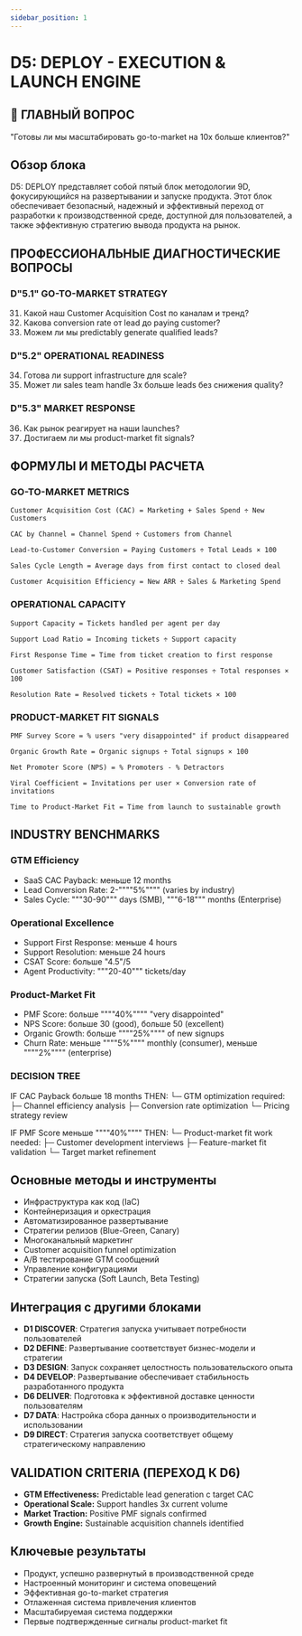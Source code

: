 ```yaml
---
sidebar_position: 1
---
```


# D5: DEPLOY - EXECUTION & LAUNCH ENGINE

## 🎯 ГЛАВНЫЙ ВОПРОС
"Готовы ли мы масштабировать go-to-market на 10x больше клиентов?"

## Обзор блока

D5: DEPLOY представляет собой пятый блок методологии 9D, фокусирующийся на развертывании и запуске продукта. Этот блок обеспечивает безопасный, надежный и эффективный переход от разработки к производственной среде, доступной для пользователей, а также эффективную стратегию вывода продукта на рынок.

## ПРОФЕССИОНАЛЬНЫЕ ДИАГНОСТИЧЕСКИЕ ВОПРОСЫ

### D"5.1" GO-TO-MARKET STRATEGY
31. Какой наш Customer Acquisition Cost по каналам и тренд?
32. Какова conversion rate от lead до paying customer?
33. Можем ли мы predictably generate qualified leads?

### D"5.2" OPERATIONAL READINESS
34. Готова ли support infrastructure для scale?
35. Может ли sales team handle 3x больше leads без снижения quality?

### D"5.3" MARKET RESPONSE
36. Как рынок реагирует на наши launches?
37. Достигаем ли мы product-market fit signals?

## ФОРМУЛЫ И МЕТОДЫ РАСЧЕТА

### GO-TO-MARKET METRICS

```
Customer Acquisition Cost (CAC) = Marketing + Sales Spend ÷ New Customers

CAC by Channel = Channel Spend ÷ Customers from Channel

Lead-to-Customer Conversion = Paying Customers ÷ Total Leads × 100

Sales Cycle Length = Average days from first contact to closed deal

Customer Acquisition Efficiency = New ARR ÷ Sales & Marketing Spend
```

### OPERATIONAL CAPACITY

```
Support Capacity = Tickets handled per agent per day

Support Load Ratio = Incoming tickets ÷ Support capacity

First Response Time = Time from ticket creation to first response

Customer Satisfaction (CSAT) = Positive responses ÷ Total responses × 100

Resolution Rate = Resolved tickets ÷ Total tickets × 100
```

### PRODUCT-MARKET FIT SIGNALS

```
PMF Survey Score = % users "very disappointed" if product disappeared

Organic Growth Rate = Organic signups ÷ Total signups × 100

Net Promoter Score (NPS) = % Promoters - % Detractors  

Viral Coefficient = Invitations per user × Conversion rate of invitations

Time to Product-Market Fit = Time from launch to sustainable growth
```

## INDUSTRY BENCHMARKS

### GTM Efficiency
- SaaS CAC Payback: меньше 12 months
- Lead Conversion Rate: 2-""""5%"""" (varies by industry)
- Sales Cycle: """30-90""" days (SMB), """6-18""" months (Enterprise)

### Operational Excellence
- Support First Response: меньше 4 hours
- Support Resolution: меньше 24 hours
- CSAT Score: больше "4.5"/5
- Agent Productivity: """20-40""" tickets/day

### Product-Market Fit
- PMF Score: больше """"40%"""" "very disappointed"
- NPS Score: больше 30 (good), больше 50 (excellent)
- Organic Growth: больше """"25%"""" of new signups
- Churn Rate: меньше """"5%"""" monthly (consumer), меньше """"2%"""" (enterprise)

### DECISION TREE

IF CAC Payback больше 18 months THEN:
  └─ GTM optimization required:
     ├─ Channel efficiency analysis
     ├─ Conversion rate optimization
     └─ Pricing strategy review

IF PMF Score меньше """"40%"""" THEN:
  └─ Product-market fit work needed:
     ├─ Customer development interviews
     ├─ Feature-market fit validation
     └─ Target market refinement

## Основные методы и инструменты

- Инфраструктура как код (IaC)
- Контейнеризация и оркестрация
- Автоматизированное развертывание
- Стратегии релизов (Blue-Green, Canary)
- Многоканальный маркетинг
- Customer acquisition funnel optimization
- A/B тестирование GTM сообщений
- Управление конфигурациями
- Стратегии запуска (Soft Launch, Beta Testing)

## Интеграция с другими блоками

- **D1 DISCOVER**: Стратегия запуска учитывает потребности пользователей
- **D2 DEFINE**: Развертывание соответствует бизнес-модели и стратегии
- **D3 DESIGN**: Запуск сохраняет целостность пользовательского опыта
- **D4 DEVELOP**: Развертывание обеспечивает стабильность разработанного продукта
- **D6 DELIVER**: Подготовка к эффективной доставке ценности пользователям
- **D7 DATA**: Настройка сбора данных о производительности и использовании
- **D9 DIRECT**: Стратегия запуска соответствует общему стратегическому направлению

## VALIDATION CRITERIA (ПЕРЕХОД К D6)

- **GTM Effectiveness:** Predictable lead generation с target CAC
- **Operational Scale:** Support handles 3x current volume
- **Market Traction:** Positive PMF signals confirmed
- **Growth Engine:** Sustainable acquisition channels identified

## Ключевые результаты

- Продукт, успешно развернутый в производственной среде
- Настроенный мониторинг и система оповещений
- Эффективная go-to-market стратегия
- Отлаженная система привлечения клиентов
- Масштабируемая система поддержки
- Первые подтвержденные сигналы product-market fit